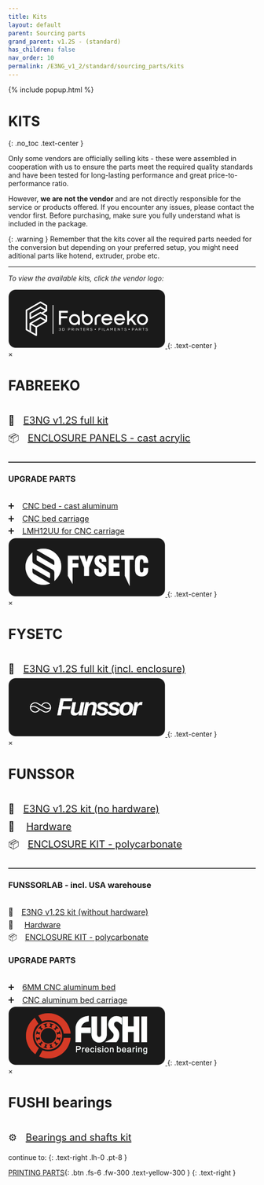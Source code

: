 ```yaml
---
title: Kits
layout: default
parent: Sourcing parts
grand_parent: v1.2S - (standard)
has_children: false
nav_order: 10
permalink: /E3NG_v1_2/standard/sourcing_parts/kits
---
```


{% include popup.html %}

# KITS
{: .no_toc .text-center }

Only some vendors are officially selling kits - these were assembled in cooperation with us to ensure the parts meet the required quality standards and have been tested for long-lasting performance and great price-to-performance ratio.

However, **we are not the vendor** and are not directly responsible for the service or products offered. If you encounter any issues, please contact the vendor first. Before purchasing, make sure you fully understand what is included in the package.

{: .warning }
Remember that the kits cover all the required parts needed for the conversion but depending on your preferred setup, you might need aditional parts like hotend, extruder, probe etc.

---
*To view the available kits, click the vendor logo:*

<!-- FABREEKO -->
<a href="#" onclick="showPopup('popup1'); return false;">
  <img src="../../../assets/images/fabreeko_btn.png" alt="Open Popup" style="width:320px; height:auto; cursor:pointer;">
</a>
{: .text-center }

<div id="popup1" class="popup">
  <span class="close" onclick="hidePopup('popup1')">&times;</span>
  <h1>FABREEKO</h1><br>
  <div style="font-size: 20px; line-height: 1.8;">
    <span style="margin-right: 12px;">🧰</span>
    <a href="https://www.fabreeko.com/products/ender-3-ng-core-xy-conversion-kit-by-honeybadger">E3NG v1.2S full kit</a><br>
    <span style="margin-right: 12px;">📦</span>
    <a href="https://www.fabreeko.com/products/cast-acrylic-panel-set-for-ender-3-ng">ENCLOSURE PANELS - cast acrylic</a><br>
  </div>
    <hr style="margin-top: 30px; border: none; border-top: 1px solid #555;">
  <h3>UPGRADE PARTS</h3><br>
  <div style="font-size: 16px; line-height: 1.6;">
    <span style="margin-right: 12px;">➕</span>
    <a href="https://www.fabreeko.com/products/ender-3-ng-cast-aluminum-bed-by-honeybadger">CNC bed - cast aluminum</a><br>
    <span style="margin-right: 12px;">➕</span>
    <a href="https://www.fabreeko.com/products/ender-3-ng-bed-carriage-by-honeybadger">CNC bed carriage</a><br>
    <span style="margin-right: 12px;">➕</span>
    <a href="https://www.fabreeko.com/products/lmh12uu-bearing-by-honeybadger">LMH12UU for CNC carriage</a>
  </div>
</div>

<!-- FYSETC -->
<a href="#" onclick="showPopup('popup2'); return false;">
  <img src="../../../assets/images/fysetc_btn.png" alt="Open Popup" style="width:320px; height:auto; cursor:pointer;">
</a>
{: .text-center }

<div id="popup2" class="popup">
  <span class="close" onclick="hidePopup('popup2')">&times;</span>
  <h1>FYSETC</h1><br>
  <div style="font-size: 20px; line-height: 1.8;">
    <span style="margin-right: 12px;">🧰</span>
    <a href="https://s.click.aliexpress.com/e/_oFhekto">E3NG v1.2S full kit (incl. enclosure)</a>
  </div>
</div>

<!-- FUNSSOR -->
<a href="#" onclick="showPopup('popup3'); return false;">
  <img src="../../../assets/images/funssor_btn.png" alt="Open Popup" style="width:320px; height:auto; cursor:pointer;">
</a>
{: .text-center }

<div id="popup3" class="popup">
  <span class="close" onclick="hidePopup('popup3')">&times;</span>
  <h1>FUNSSOR</h1><br>
  <div style="font-size: 20px; line-height: 1.8;">
    <span style="margin-right: 12px;">🧰</span>
    <a href="https://s.click.aliexpress.com/e/_ooF6WBw">E3NG v1.2S kit (no hardware)</a><br>
    <span style="margin-right: 18px;">🔩</span>
    <a href="https://s.click.aliexpress.com/e/_omNZg0k">Hardware</a><br>
    <span style="margin-right: 12px;">📦</span>
    <a href="https://s.click.aliexpress.com/e/_oD5DAoU">ENCLOSURE KIT - polycarbonate</a><br>
  </div>
  <hr style="margin-top: 30px; border: none; border-top: 1px solid #555;">
  <h3>FUNSSORLAB - incl. USA warehouse</h3><br>
  <div style="font-size: 16px; line-height: 1.6;">
    <span style="margin-right: 12px;">🧰</span>
    <a href="https://www.funssorlab.com/products/funssor-ender-3-ng-v12-corexy-conversion-motion-and-electronics-diy-kit?VariantsId=10611">E3NG v1.2S kit (without hardware)</a><br>
    <span style="margin-right: 18px;">🔩</span>
    <a href="https://www.funssorlab.com/products/funssor-ender-3-ng-v12-corexy-conversion-hardware-screw-nuts-kit?VariantsId=10607">Hardware</a><br>
    <span style="margin-right: 12px;">📦</span>
    <a href="https://www.funssorlab.com/products/funssor-ender-3-ng-v12-convertion-corexy-3d-printer-upgrade-enclosure-pc-kit-with-screw-pack-optional-4mm-thickness?VariantsId=10686">ENCLOSURE KIT - polycarbonate</a><br>
  </div>
  <h3>UPGRADE PARTS</h3><br>
  <div style="font-size: 16px; line-height: 1.6;">
    <span style="margin-right: 12px;">➕</span>
    <a href="https://s.click.aliexpress.com/e/_op0VN9i">6MM CNC aluminum bed</a><br>
    <span style="margin-right: 12px;">➕</span>
    <a href="https://s.click.aliexpress.com/e/_oCJYEE0">CNC aluminum bed carriage</a>
  </div>
</div>

<!-- FUSHI -->
<a href="#" onclick="showPopup('popup4'); return false;">
  <img src="../../../assets/images/fushi_btn.png" alt="Open Popup" style="width:320px; height:auto; cursor:pointer;">
</a>
{: .text-center }

<div id="popup4" class="popup">
  <span class="close" onclick="hidePopup('popup4')">&times;</span>
  <h1>FUSHI bearings</h1><br>
  <div style="font-size: 20px; line-height: 1.8;">
    <span style="margin-right: 12px;">⚙️</span>
    <a href="https://s.click.aliexpress.com/e/_oCrZCk4">Bearings and shafts kit</a>
  </div>
</div>

continue to:
{: .text-right .lh-0 .pt-8 }

[PRINTING PARTS]{: .btn .fs-6 .fw-300 .text-yellow-300 }
{: .text-right }

[PRINTING PARTS]: https://rh3d.xyz/E3NG_v1_2/standard/printing_parts
